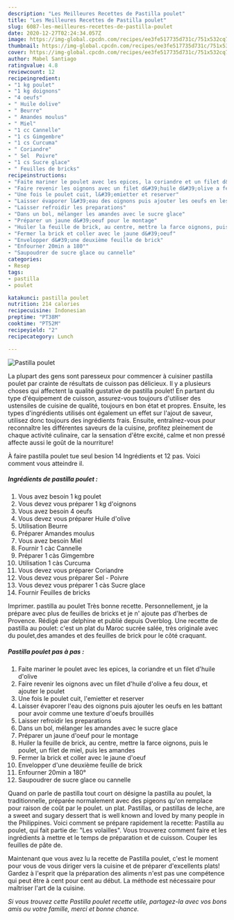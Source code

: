 ```yaml
---
description: "Les Meilleures Recettes de Pastilla poulet"
title: "Les Meilleures Recettes de Pastilla poulet"
slug: 6087-les-meilleures-recettes-de-pastilla-poulet
date: 2020-12-27T02:24:34.057Z
image: https://img-global.cpcdn.com/recipes/ee3fe517735d731c/751x532cq70/pastilla-poulet-photo-principale-de-la-recette.jpg
thumbnail: https://img-global.cpcdn.com/recipes/ee3fe517735d731c/751x532cq70/pastilla-poulet-photo-principale-de-la-recette.jpg
cover: https://img-global.cpcdn.com/recipes/ee3fe517735d731c/751x532cq70/pastilla-poulet-photo-principale-de-la-recette.jpg
author: Mabel Santiago
ratingvalue: 4.8
reviewcount: 12
recipeingredient:
- "1 kg poulet"
- "1 kg doignons"
- "4 oeufs"
- " Huile dolive"
- " Beurre"
- " Amandes moulus"
- " Miel"
- "1 cc Cannelle"
- "1 cs Gimgembre"
- "1 cs Curcuma"
- " Coriandre"
- " Sel  Poivre"
- "1 cs Sucre glace"
- " Feuilles de bricks"
recipeinstructions:
- "Faite mariner le poulet avec les epices, la coriandre et un filet d&#39;huile d&#39;olive"
- "Faire revenir les oignons avec un filet d&#39;huile d&#39;olive a feu doux, et ajouter le poulet"
- "Une fois le poulet cuit, l&#39;emietter et reserver"
- "Laisser évaporer l&#39;eau des oignons puis ajouter les oeufs en les battant pour avoir comme une texture d&#39;oeufs brouillés"
- "Laisser refroidir les preparations"
- "Dans un bol, mélanger les amandes avec le sucre glace"
- "Préparer un jaune d&#39;oeuf pour le montage"
- "Huiler la feuille de brick, au centre, mettre la farce oignons, puis le poulet, un filet de miel, puis les amandes"
- "Fermer la brick et coller avec le jaune d&#39;oeuf"
- "Envelopper d&#39;une deuxième feuille de brick"
- "Enfourner 20min a 180°"
- "Saupoudrer de sucre glace ou cannelle"
categories:
- Resep
tags:
- pastilla
- poulet

katakunci: pastilla poulet 
nutrition: 214 calories
recipecuisine: Indonesian
preptime: "PT38M"
cooktime: "PT52M"
recipeyield: "2"
recipecategory: Lunch

---
```



![Pastilla poulet](https://img-global.cpcdn.com/recipes/ee3fe517735d731c/751x532cq70/pastilla-poulet-photo-principale-de-la-recette.jpg)

La plupart des gens sont paresseux pour commencer à cuisiner pastilla poulet par crainte de résultats de cuisson pas délicieux. Il y a plusieurs choses qui affectent la qualité gustative de pastilla poulet! En partant du type d'équipement de cuisson, assurez-vous toujours d'utiliser des ustensiles de cuisine de qualité, toujours en bon état et propres. Ensuite, les types d'ingrédients utilisés ont également un effet sur l'ajout de saveur, utilisez donc toujours des ingrédients frais. Ensuite, entraînez-vous pour reconnaître les différentes saveurs de la cuisine, profitez pleinement de chaque activité culinaire, car la sensation d'être excité, calme et non pressé affecte aussi le goût de la nourriture!

<!--inarticleads1-->

À faire pastilla poulet tue seul besion 14 Ingrédients et 12 pas. Voici comment vous atteindre il.

##### Ingrédients de pastilla poulet :

1. Vous avez besoin 1 kg poulet
1. Vous devez vous préparer 1 kg d&#39;oignons
1. Vous avez besoin 4 oeufs
1. Vous devez vous préparer  Huile d&#39;olive
1. Utilisation  Beurre
1. Préparer  Amandes moulus
1. Vous avez besoin  Miel
1. Fournir 1 càc Cannelle
1. Préparer 1 càs Gimgembre
1. Utilisation 1 càs Curcuma
1. Vous devez vous préparer  Coriandre
1. Vous devez vous préparer  Sel - Poivre
1. Vous devez vous préparer 1 càs Sucre glace
1. Fournir  Feuilles de bricks


Imprimer. pastilla au poulet Très bonne recette. Personnellement, je la prépare avec plus de feuilles de bricks et je n&#39; ajoute pas d&#39;herbes de Provence. Rédigé par delphine et publié depuis Overblog. Une recette de pastilla au poulet: c&#39;est un plat du Maroc sucrée salée, très originale avec du poulet,des amandes et des feuilles de brick pour le côté craquant. 

<!--inarticleads2-->

##### Pastilla poulet pas à pas :

1. Faite mariner le poulet avec les epices, la coriandre et un filet d&#39;huile d&#39;olive
1. Faire revenir les oignons avec un filet d&#39;huile d&#39;olive a feu doux, et ajouter le poulet
1. Une fois le poulet cuit, l&#39;emietter et reserver
1. Laisser évaporer l&#39;eau des oignons puis ajouter les oeufs en les battant pour avoir comme une texture d&#39;oeufs brouillés
1. Laisser refroidir les preparations
1. Dans un bol, mélanger les amandes avec le sucre glace
1. Préparer un jaune d&#39;oeuf pour le montage
1. Huiler la feuille de brick, au centre, mettre la farce oignons, puis le poulet, un filet de miel, puis les amandes
1. Fermer la brick et coller avec le jaune d&#39;oeuf
1. Envelopper d&#39;une deuxième feuille de brick
1. Enfourner 20min a 180°
1. Saupoudrer de sucre glace ou cannelle


Quand on parle de pastilla tout court on désigne la pastilla au poulet, la traditionnelle, préparée normalement avec des pigeons qu&#39;on remplace pour raison de coût par le poulet. un plat. Pastillas, or pastillas de leche, are a sweet and sugary dessert that is well known and loved by many people in the Philippines. Voici comment se prépare rapidement la recette: Pastilla au poulet, qui fait partie de: &#34;Les volailles&#34;. Vous trouverez comment faire et les ingrédients à mettre et le temps de préparation et de cuisson. Couper les feuilles de pâte de. 

<!--inarticleads1-->

<p>
Maintenant que vous avez lu la recette de Pastilla poulet, c'est le moment pour vous de vous diriger vers la cuisine et de préparer d'excellents plats! Gardez à l'esprit que la préparation des aliments n'est pas une compétence qui peut être à cent pour cent au début. La méthode est nécessaire pour maîtriser l'art de la cuisine.
</p>

<p>
<i>Si vous trouvez cette Pastilla poulet recette utile, partagez-la avec vos bons amis ou votre famille, merci et bonne chance.</i>
</p>
